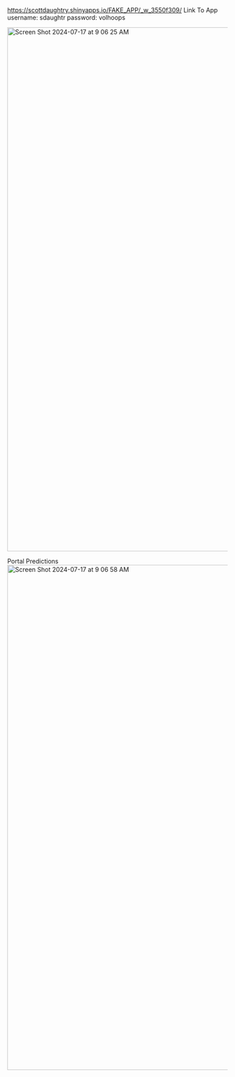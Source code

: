 https://scottdaughtry.shinyapps.io/FAKE_APP/_w_3550f309/
Link To App
username: sdaughtr
password: volhoops

<img width="1198" alt="Screen Shot 2024-07-17 at 9 06 25 AM" src="https://github.com/user-attachments/assets/466a876f-7e3e-401c-abb3-116163bbba48">

Portal Predictions
<img width="1155" alt="Screen Shot 2024-07-17 at 9 06 58 AM" src="https://github.com/user-attachments/assets/d4406c82-96a2-4e91-8823-e28c5f8ae0dc">
